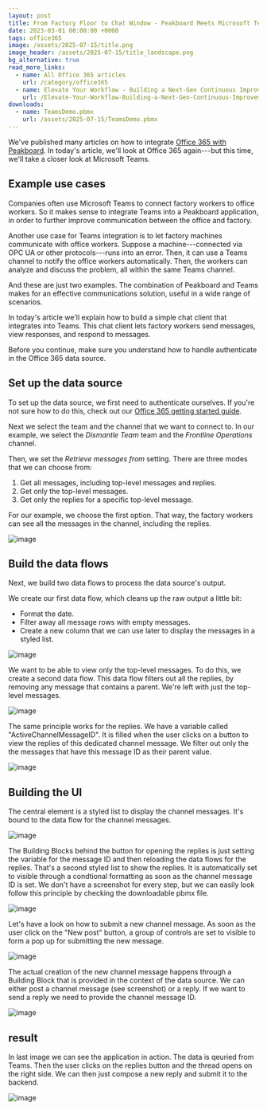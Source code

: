```yaml
---
layout: post
title: From Factory Floor to Chat Window - Peakboard Meets Microsoft Teams
date: 2023-03-01 00:00:00 +0000
tags: office365
image: /assets/2025-07-15/title.png
image_header: /assets/2025-07-15/title_landscape.png
bg_alternative: true
read_more_links:
  - name: All Office 365 articles
    url: /category/office365
  - name: Elevate Your Workflow - Building a Next-Gen Continuous Improvement Board with Office 365 ToDo
    url: /Elevate-Your-Workflow-Building-a-Next-Gen-Continuous-Improvement-Board-with-Office-365-ToDo.html
downloads:
  - name: TeamsDemo.pbmx
    url: /assets/2025-07-15/TeamsDemo.pbmx
---
```

We've published many articles on how to integrate [Office 365 with Peakboard](/category/office365). In today's article, we'll look at Office 365 again---but this time, we'll take a closer look at Microsoft Teams.

## Example use cases

Companies often use Microsoft Teams to connect factory workers to office workers. So it makes sense to integrate Teams into a Peakboard application, in order to further improve communication between the office and factory. 

Another use case for Teams integration is to let factory machines communicate with office workers. Suppose a machine---connected via OPC UA or other protocols---runs into an error. Then, it can use a Teams channel to notify the office workers automatically. Then, the workers can analyze and discuss the problem, all within the same Teams channel.

And these are just two examples. The combination of Peakboard and Teams makes for an effective communications solution, useful in a wide range of scenarios.

In today's article we'll explain how to build a simple chat client that integrates into Teams. This chat client lets factory workers send messages, view responses, and respond to messages.

Before you continue, make sure you understand how to handle authenticate in the Office 365 data source. 

## Set up the data source

To set up the data source, we first need to authenticate ourselves. If you're not sure how to do this, check out our [Office 365 getting started guide](/Getting-started-with-the-new-Office-365-Data-Sources.html).

Next we select the team and the channel that we want to connect to. In our example, we select the *Dismantle Team* team and the *Frontline Operations* channel.

Then, we set the *Retrieve messages from* setting. There are three modes that we can choose from:
1. Get all messages, including top-level messages and replies.
2. Get only the top-level messages.
3. Get only the replies for a specific top-level message.

For our example, we choose the first option. That way, the factory workers can see all the messages in the channel, including the replies.

![image](/assets/2025-07-15/010.png)

## Build the data flows

Next, we build two data flows to process the data source's output.

We create our first data flow, which cleans up the raw output a little bit:
* Format the date.
* Filter away all message rows with empty messages.
* Create a new column that we can use later to display the messages in a styled list.

![image](/assets/2025-07-15/020.png)

We want to be able to view only the top-level messages. To do this, we create a second data flow. This data flow filters out all the replies, by removing any message that contains a parent. We're left with just the top-level messages.

![image](/assets/2025-07-15/030.png)

The same principle works for the replies. We have a variable called "ActiveChannelMessageID". It is filled when the user clicks on a button to view the replies of this dedicated channel message. We filter out only the the messages that have this message ID as their parent value.

![image](/assets/2025-07-15/040.png)

## Building the UI

The central element is a styled list to display the channel messages. It's bound to the data flow for the channel messages.

![image](/assets/2025-07-15/050.png)

The Building Blocks behind the button for opening the replies is just setting the variable for the message ID and then reloading the data flows for the replies. That's a second styled list to show the replies. It is automatically set to visible through a condtional formatting as soon as the channel message ID is set. We don't have a screenshot for every step, but we can easily look follow this principle by checking the downloadable pbmx file.

![image](/assets/2025-07-15/055.png)

Let's have a look on how to submit a new channel message. As soon as the user click on the "New post" button, a group of controls are set to visible to form a pop up for submitting the new message.

![image](/assets/2025-07-15/060.png)

The actual creation of the new channel message happens through a Building Block that is provided in the context of the data source. We can either post a channel message (see screenshot) or a reply. If we want to send a reply we need to provide the channel message ID.

![image](/assets/2025-07-15/065.png)

## result

In last image we can see the application in action. The data is qeuried from Teams. Then the user clicks on the replies button and the thread opens on the right side. We can then just compose a new reply and submit it to the backend.

![image](/assets/2025-07-15/result.gif)

